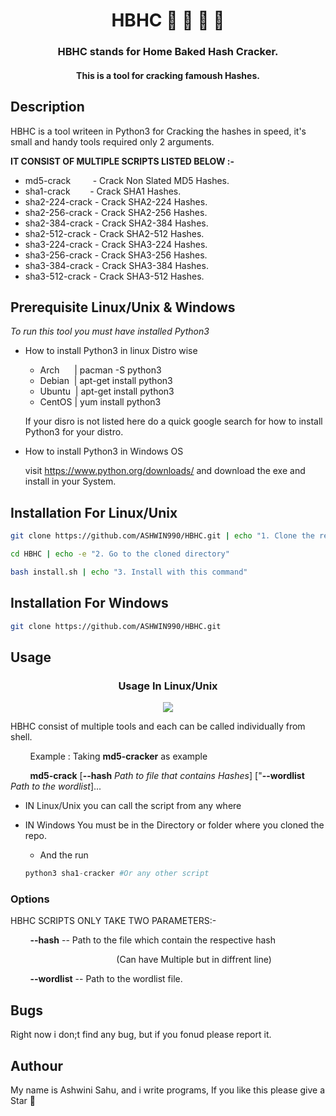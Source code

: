 <h1 align="center">HBHC 🏡 🍪 🔑 🔨</h1>

<h3 align="center">HBHC stands for Home Baked Hash Cracker.</h3>
<h4 align="center">This is a tool for cracking famoush Hashes.</h4>

## Description

HBHC is a tool writeen in Python3 for Cracking the hashes in speed, it's small and handy tools required only 2 arguments.

**IT CONSIST OF MULTIPLE SCRIPTS LISTED BELOW :-**

* md5-crack &nbsp;&nbsp;&nbsp;&nbsp;&nbsp;&nbsp;&nbsp;&nbsp;- Crack Non Slated MD5 Hashes.
* sha1-crack &nbsp;&nbsp;&nbsp;&nbsp;&nbsp;&nbsp;&nbsp;- Crack SHA1 Hashes.
* sha2-224-crack - Crack SHA2-224 Hashes.
* sha2-256-crack - Crack SHA2-256 Hashes.
* sha2-384-crack - Crack SHA2-384 Hashes.
* sha2-512-crack - Crack SHA2-512 Hashes.
* sha3-224-crack - Crack SHA3-224 Hashes.
* sha3-256-crack - Crack SHA3-256 Hashes.
* sha3-384-crack - Crack SHA3-384 Hashes.
* sha3-512-crack - Crack SHA3-512 Hashes.

## Prerequisite Linux/Unix & Windows

*To run this tool you must have installed Python3*

* How to install Python3 in linux Distro wise
    * Arch &nbsp;&nbsp;&nbsp;&nbsp;&nbsp;| pacman -S python3
    * Debian &nbsp;| apt-get install python3
    * Ubuntu &nbsp;| apt-get install python3
    * CentOS | yum install python3

    If your disro is not listed here do a quick google search for how to install Python3 for your distro.

* How to install Python3 in Windows OS

    visit https://www.python.org/downloads/  and download the exe and install in your System.

## Installation For Linux/Unix

```sh
git clone https://github.com/ASHWIN990/HBHC.git | echo "1. Clone the repositry"

cd HBHC | echo -e "2. Go to the cloned directory"

bash install.sh | echo "3. Install with this command"
```

## Installation For Windows

```sh
git clone https://github.com/ASHWIN990/HBHC.git
```
## Usage
<h3 align="center">Usage In Linux/Unix</h3>
<p align="center">
    <img src="screenshots/usage.gif" align="center"></img>
</p>

HBHC consist of multiple tools and each can be called individually from shell.

&nbsp;&nbsp;&nbsp;&nbsp;&nbsp;&nbsp;&nbsp;&nbsp;Example : Taking **md5-cracker** as example

&nbsp;&nbsp;&nbsp;&nbsp;&nbsp;&nbsp;&nbsp;&nbsp;**md5-crack** [**--hash** *Path to file that contains Hashes*] ["**--wordlist** *Path to the wordlist*]...

* IN Linux/Unix you can call the script from any where

* IN Windows You must be in the Directory or folder where you cloned the repo.
    * And the run

    ```python
    python3 sha1-cracker #Or any other script
    ```

### Options 

HBHC SCRIPTS ONLY TAKE TWO PARAMETERS:-

&nbsp;&nbsp;&nbsp;&nbsp;&nbsp;&nbsp;&nbsp;&nbsp;**--hash** -- Path to the file which contain the respective hash

&nbsp;&nbsp;&nbsp;&nbsp;&nbsp;&nbsp;&nbsp;&nbsp;&nbsp;&nbsp;&nbsp;&nbsp;&nbsp;&nbsp;&nbsp;&nbsp;&nbsp;&nbsp;&nbsp;&nbsp;&nbsp;&nbsp;&nbsp;&nbsp;&nbsp;&nbsp;&nbsp;&nbsp;&nbsp;&nbsp;&nbsp;&nbsp;&nbsp;&nbsp;&nbsp;&nbsp;&nbsp;&nbsp;&nbsp;&nbsp;&nbsp;&nbsp;&nbsp;(Can have Multiple but in diffrent line)

&nbsp;&nbsp;&nbsp;&nbsp;&nbsp;&nbsp;&nbsp;&nbsp;**--wordlist** -- Path to the wordlist file.

## Bugs

Right now i don;t find any bug, but if you fonud please report it.

## Authour 

My name is Ashwini Sahu, and i write programs, If you like this please give a Star 🌟